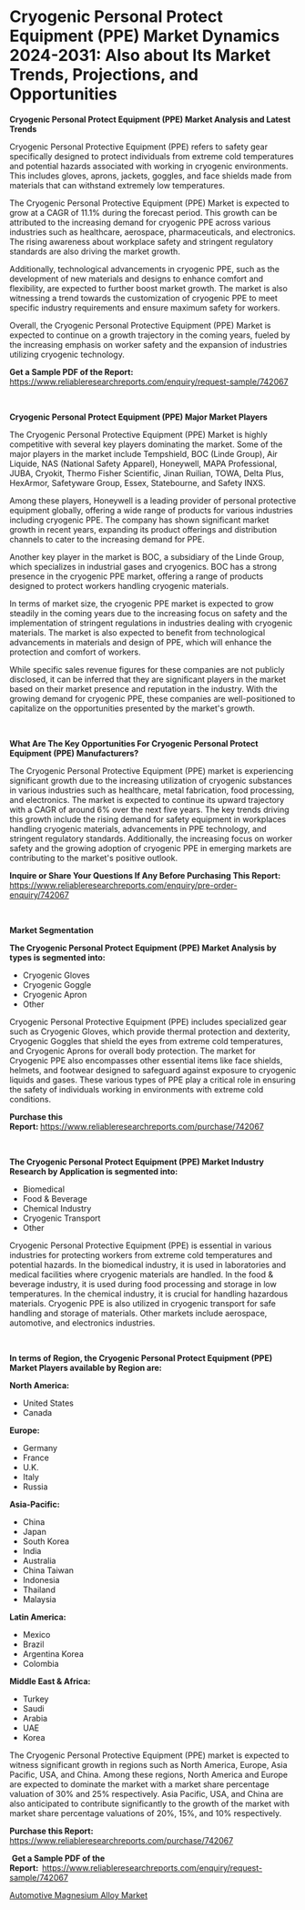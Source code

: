 <p><h1>Cryogenic Personal Protect Equipment (PPE) Market Dynamics 2024-2031: Also about Its Market Trends, Projections, and Opportunities</h1></p><p><strong>Cryogenic Personal Protect Equipment (PPE) Market Analysis and Latest Trends</strong></p>
<p><p>Cryogenic Personal Protective Equipment (PPE) refers to safety gear specifically designed to protect individuals from extreme cold temperatures and potential hazards associated with working in cryogenic environments. This includes gloves, aprons, jackets, goggles, and face shields made from materials that can withstand extremely low temperatures.</p><p>The Cryogenic Personal Protective Equipment (PPE) Market is expected to grow at a CAGR of 11.1% during the forecast period. This growth can be attributed to the increasing demand for cryogenic PPE across various industries such as healthcare, aerospace, pharmaceuticals, and electronics. The rising awareness about workplace safety and stringent regulatory standards are also driving the market growth.</p><p>Additionally, technological advancements in cryogenic PPE, such as the development of new materials and designs to enhance comfort and flexibility, are expected to further boost market growth. The market is also witnessing a trend towards the customization of cryogenic PPE to meet specific industry requirements and ensure maximum safety for workers.</p><p>Overall, the Cryogenic Personal Protective Equipment (PPE) Market is expected to continue on a growth trajectory in the coming years, fueled by the increasing emphasis on worker safety and the expansion of industries utilizing cryogenic technology.</p></p>
<p><strong>Get a Sample PDF of the Report:&nbsp;</strong> <a href="https://www.reliableresearchreports.com/enquiry/request-sample/742067">https://www.reliableresearchreports.com/enquiry/request-sample/742067</a></p>
<p>&nbsp;</p>
<p><strong>Cryogenic Personal Protect Equipment (PPE) Major Market Players</strong></p>
<p><p>The Cryogenic Personal Protective Equipment (PPE) Market is highly competitive with several key players dominating the market. Some of the major players in the market include Tempshield, BOC (Linde Group), Air Liquide, NAS (National Safety Apparel), Honeywell, MAPA Professional, JUBA, Cryokit, Thermo Fisher Scientific, Jinan Ruilian, TOWA, Delta Plus, HexArmor, Safetyware Group, Essex, Statebourne, and Safety INXS.</p><p>Among these players, Honeywell is a leading provider of personal protective equipment globally, offering a wide range of products for various industries including cryogenic PPE. The company has shown significant market growth in recent years, expanding its product offerings and distribution channels to cater to the increasing demand for PPE.</p><p>Another key player in the market is BOC, a subsidiary of the Linde Group, which specializes in industrial gases and cryogenics. BOC has a strong presence in the cryogenic PPE market, offering a range of products designed to protect workers handling cryogenic materials.</p><p>In terms of market size, the cryogenic PPE market is expected to grow steadily in the coming years due to the increasing focus on safety and the implementation of stringent regulations in industries dealing with cryogenic materials. The market is also expected to benefit from technological advancements in materials and design of PPE, which will enhance the protection and comfort of workers.</p><p>While specific sales revenue figures for these companies are not publicly disclosed, it can be inferred that they are significant players in the market based on their market presence and reputation in the industry. With the growing demand for cryogenic PPE, these companies are well-positioned to capitalize on the opportunities presented by the market's growth.</p></p>
<p>&nbsp;</p>
<p><strong>What Are The Key Opportunities For Cryogenic Personal Protect Equipment (PPE) Manufacturers?</strong></p>
<p><p>The Cryogenic Personal Protective Equipment (PPE) market is experiencing significant growth due to the increasing utilization of cryogenic substances in various industries such as healthcare, metal fabrication, food processing, and electronics. The market is expected to continue its upward trajectory with a CAGR of around 6% over the next five years. The key trends driving this growth include the rising demand for safety equipment in workplaces handling cryogenic materials, advancements in PPE technology, and stringent regulatory standards. Additionally, the increasing focus on worker safety and the growing adoption of cryogenic PPE in emerging markets are contributing to the market's positive outlook.</p></p>
<p><strong>Inquire or Share Your Questions If Any Before Purchasing This Report:</strong> <a href="https://www.reliableresearchreports.com/enquiry/pre-order-enquiry/742067">https://www.reliableresearchreports.com/enquiry/pre-order-enquiry/742067</a></p>
<p>&nbsp;</p>
<p><strong>Market Segmentation</strong></p>
<p><strong>The Cryogenic Personal Protect Equipment (PPE) Market Analysis by types is segmented into:</strong></p>
<p><ul><li>Cryogenic Gloves</li><li>Cryogenic Goggle</li><li>Cryogenic Apron</li><li>Other</li></ul></p>
<p><p>Cryogenic Personal Protective Equipment (PPE) includes specialized gear such as Cryogenic Gloves, which provide thermal protection and dexterity, Cryogenic Goggles that shield the eyes from extreme cold temperatures, and Cryogenic Aprons for overall body protection. The market for Cryogenic PPE also encompasses other essential items like face shields, helmets, and footwear designed to safeguard against exposure to cryogenic liquids and gases. These various types of PPE play a critical role in ensuring the safety of individuals working in environments with extreme cold conditions.</p></p>
<p><strong>Purchase this Report:&nbsp;</strong><a href="https://www.reliableresearchreports.com/purchase/742067">https://www.reliableresearchreports.com/purchase/742067</a></p>
<p>&nbsp;</p>
<p><strong>The Cryogenic Personal Protect Equipment (PPE) Market Industry Research by Application is segmented into:</strong></p>
<p><ul><li>Biomedical</li><li>Food & Beverage</li><li>Chemical Industry</li><li>Cryogenic Transport</li><li>Other</li></ul></p>
<p><p>Cryogenic Personal Protective Equipment (PPE) is essential in various industries for protecting workers from extreme cold temperatures and potential hazards. In the biomedical industry, it is used in laboratories and medical facilities where cryogenic materials are handled. In the food & beverage industry, it is used during food processing and storage in low temperatures. In the chemical industry, it is crucial for handling hazardous materials. Cryogenic PPE is also utilized in cryogenic transport for safe handling and storage of materials. Other markets include aerospace, automotive, and electronics industries.</p></p>
<p>&nbsp;</p>
<p><strong>In terms of Region, the Cryogenic Personal Protect Equipment (PPE) Market Players available by Region are:</strong></p>
<p>
    <p> <strong> North America: </strong>
        <ul>
            <li>United States</li>
            <li>Canada</li>
        </ul>
        </p> 
    <p> <strong> Europe: </strong>
        <ul>
            <li>Germany</li>
            <li>France</li>
            <li>U.K.</li>
            <li>Italy</li>
            <li>Russia</li>
        </ul>
        </p> 
    <p> <strong> Asia-Pacific: </strong>
        <ul>
            <li>China</li>
            <li>Japan</li>
            <li>South Korea</li>
            <li>India</li>
            <li>Australia</li>
            <li>China Taiwan</li>
            <li>Indonesia</li>
            <li>Thailand</li>
            <li>Malaysia</li>
        </ul>
        </p> 
    <p> <strong> Latin America: </strong>
        <ul>
            <li>Mexico</li>
            <li>Brazil</li>
            <li>Argentina Korea</li>
            <li>Colombia</li>
        </ul>
        </p> 
    <p> <strong> Middle East & Africa: </strong>
        <ul>
            <li>Turkey</li>
            <li>Saudi</li>
            <li>Arabia</li>
            <li>UAE</li>
            <li>Korea</li>
        </ul>
    </p>
    </p>
<p><p>The Cryogenic Personal Protective Equipment (PPE) market is expected to witness significant growth in regions such as North America, Europe, Asia Pacific, USA, and China. Among these regions, North America and Europe are expected to dominate the market with a market share percentage valuation of 30% and 25% respectively. Asia Pacific, USA, and China are also anticipated to contribute significantly to the growth of the market with market share percentage valuations of 20%, 15%, and 10% respectively.</p></p>
<p><strong>Purchase this Report: </strong><a href="https://www.reliableresearchreports.com/purchase/742067">https://www.reliableresearchreports.com/purchase/742067</a></p>
<p>&nbsp;<strong>Get a Sample PDF of the Report:&nbsp;&nbsp;</strong><a href="https://www.reliableresearchreports.com/enquiry/request-sample/742067">https://www.reliableresearchreports.com/enquiry/request-sample/742067</a></p>
<p><strong></strong></p>
<p><p><a href="https://boundless-drawbridge-702.notion.site/Automotive-Magnesium-Alloy-Market-Size-Furnishes-Valuable-Information-Encompassing-Market-Share-Mar-e60fb88ccca048759dc8c49ea9eddb8a">Automotive Magnesium Alloy Market</a></p></p>